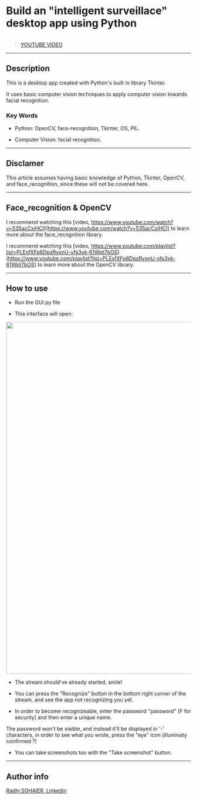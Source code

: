 # Build an "intelligent surveillace" desktop app using Python 

<img src="" >

>[YOUTUBE VIDEO]()

---

## Description

This is a desktop app created with Python's built in library Tkinter.

It uses basic computer vision techniques to apply computer vision towards facial recognition.

### Key Words

- Python: OpenCV, face-recognition, Tkinter, OS, PIL.

- Computer Vision: facial recognition. 

---

## Disclamer

This article assumes having basic knowledge of Python, Tkinter, OpenCV, and face_recognition, since these will not be covered here.

---

## Face_recognition & OpenCV

I recommend watching this [video, https://www.youtube.com/watch?v=535acCxjHCI](https://www.youtube.com/watch?v=535acCxjHCI) to learn more about the face_recognition library.

I recommend watching this [video, https://www.youtube.com/playlist?list=PLEsfXFp6DpzRyxnU-vfs3vk-61Wpt7bOS](https://www.youtube.com/playlist?list=PLEsfXFp6DpzRyxnU-vfs3vk-61Wpt7bOS) to learn more about the OpenCV library.

---

## How to use

- Run the GUI.py file

- This interface will open:

<img src="" width="960">

- The stream should've already started, smile!

- You can press the "Recognize" button in the bottom right corner of the stream, and see the app not recognizing you yet.

- In order to become recognizeable, enter the password "password" (F for security) and then enter a unique name.

The password won't be visible, and instead it'll be displayed in '-' characters, in order to see what you wrote, press the "eye" icon (illuminaty confirmed ?)

- You can take screenshots too with the "Take screenshot" button.

---

## Author info

[Radhi SGHAIER, Linkedin](https://www.linkedin.com/in/radhi-sghaier/)
